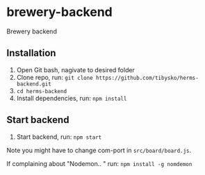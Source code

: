 # brewery-backend
Brewery backend

## Installation
1. Open Git bash, nagivate to desired folder
2. Clone repo, run: `git clone https://github.com/tibysko/herms-backend.git`
3. `cd herms-backend`
4. Install dependencies, run: `npm install`

## Start backend
1. Start backend, run: `npm start`

Note you might have to change com-port in `src/board/board.js`.

If complaining about "Nodemon.. " run: `npm install -g nomdemon`